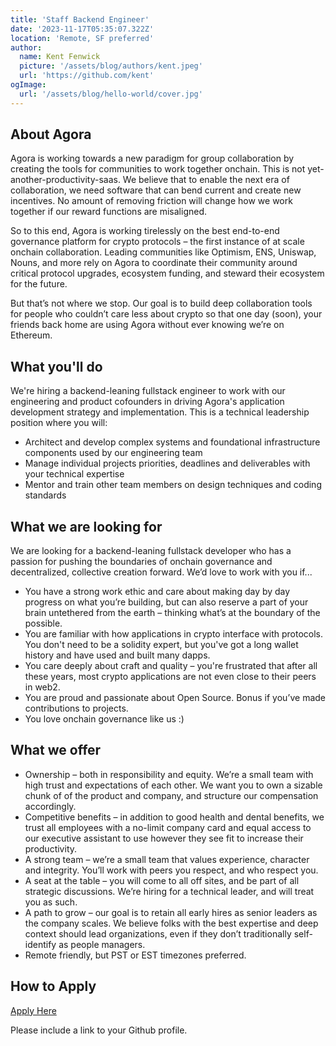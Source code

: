 ```yaml
---
title: 'Staff Backend Engineer'
date: '2023-11-17T05:35:07.322Z'
location: 'Remote, SF preferred'
author:
  name: Kent Fenwick
  picture: '/assets/blog/authors/kent.jpeg'
  url: 'https://github.com/kent'
ogImage:
  url: '/assets/blog/hello-world/cover.jpg'
---
```

## About Agora

Agora is working towards a new paradigm for group collaboration by creating the tools for communities to work together onchain. This is not yet-another-productivity-saas. We believe that to enable the next era of collaboration, we need software that can bend current and create new incentives. No amount of removing friction will change how we work together if our reward functions are misaligned.

So to this end, Agora is working tirelessly on the best end-to-end governance platform for crypto protocols – the first instance of at scale onchain collaboration. Leading communities like Optimism, ENS, Uniswap, Nouns, and more rely on Agora to coordinate their community around critical protocol upgrades, ecosystem funding, and steward their ecosystem for the future.

But that’s not where we stop. Our goal is to build deep collaboration tools for people who couldn’t care less about crypto so that one day (soon), your friends back home are using Agora without ever knowing we’re on Ethereum.

## What you'll do

We're hiring a backend-leaning fullstack engineer to work with our engineering and product cofounders in driving Agora's application development strategy and implementation. This is a technical leadership position where you will: 

- Architect and develop complex systems and foundational infrastructure components used by our engineering team
- Manage individual projects priorities, deadlines and deliverables with your technical expertise
- Mentor and train other team members on design techniques and coding standards


## What we are looking for

We are looking for a backend-leaning fullstack developer who has a passion for pushing the boundaries of onchain governance and decentralized, collective creation forward. We’d love to work with you if...

- You have a strong work ethic and care about making day by day progress on what you’re building, but can also reserve a part of your brain untethered from the earth – thinking what’s at the boundary of the possible.
- You are familiar with how applications in crypto interface with protocols. You don't need to be a solidity expert, but you've got a long wallet history and have used and built many dapps.
- You care deeply about craft and quality – you're frustrated that after all these years, most crypto applications are not even close to their peers in web2.
- You are proud and passionate about Open Source. Bonus if you’ve made contributions to projects.
- You love onchain governance like us :)

## What we offer

- Ownership – both in responsibility and equity. We’re a small team with high trust and expectations of each other. We want you to own a sizable chunk of of the product and company, and structure our compensation accordingly.
- Competitive benefits – in addition to good health and dental benefits, we trust all employees with a no-limit company card and equal access to our executive assistant to use however they see fit to increase their productivity.
- A strong team – we’re a small team that values experience, character and integrity. You’ll work with peers you respect, and who respect you.
- A seat at the table – you will come to all off sites, and be part of all strategic discussions. We’re hiring for a technical leader, and will treat you as such.
- A path to grow – our goal is to retain all early hires as senior leaders as the company scales. We believe folks with the best expertise and deep context should lead organizations, even if they don’t traditionally self-identify as people managers.
- Remote friendly, but PST or EST timezones preferred.

## How to Apply

<a href="https://voteagora.deform.cc/applytoteam">Apply Here</a>

Please include a link to your Github profile.
